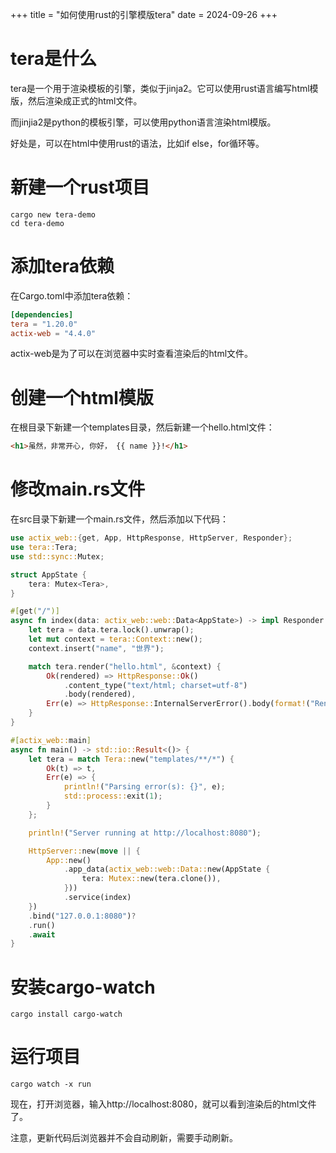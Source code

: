 +++
title = "如何使用rust的引擎模版tera"
date = 2024-09-26
+++

# tera是什么
tera是一个用于渲染模板的引擎，类似于jinja2。它可以使用rust语言编写html模版，然后渲染成正式的html文件。

而jinjia2是python的模板引擎，可以使用python语言渲染html模版。

好处是，可以在html中使用rust的语法，比如if else，for循环等。

# 新建一个rust项目
```shell
cargo new tera-demo
cd tera-demo
```

# 添加tera依赖
在Cargo.toml中添加tera依赖：
```toml
[dependencies]
tera = "1.20.0"
actix-web = "4.4.0"
```

actix-web是为了可以在浏览器中实时查看渲染后的html文件。

# 创建一个html模版
在根目录下新建一个templates目录，然后新建一个hello.html文件：
```html
<h1>虽然，非常开心, 你好， {{ name }}!</h1>
```

# 修改main.rs文件
在src目录下新建一个main.rs文件，然后添加以下代码：
```rust
use actix_web::{get, App, HttpResponse, HttpServer, Responder};
use tera::Tera;
use std::sync::Mutex;

struct AppState {
    tera: Mutex<Tera>,
}

#[get("/")]
async fn index(data: actix_web::web::Data<AppState>) -> impl Responder {
    let tera = data.tera.lock().unwrap();
    let mut context = tera::Context::new();
    context.insert("name", "世界");

    match tera.render("hello.html", &context) {
        Ok(rendered) => HttpResponse::Ok()
            .content_type("text/html; charset=utf-8")
            .body(rendered),
        Err(e) => HttpResponse::InternalServerError().body(format!("Rendering error: {}", e)),
    }
}

#[actix_web::main]
async fn main() -> std::io::Result<()> {
    let tera = match Tera::new("templates/**/*") {
        Ok(t) => t,
        Err(e) => {
            println!("Parsing error(s): {}", e);
            std::process::exit(1);
        }
    };

    println!("Server running at http://localhost:8080");

    HttpServer::new(move || {
        App::new()
            .app_data(actix_web::web::Data::new(AppState {
                tera: Mutex::new(tera.clone()),
            }))
            .service(index)
    })
    .bind("127.0.0.1:8080")?
    .run()
    .await
}
```

# 安装cargo-watch
```shell
cargo install cargo-watch
```

# 运行项目
```shell
cargo watch -x run
```

现在，打开浏览器，输入http://localhost:8080，就可以看到渲染后的html文件了。

注意，更新代码后浏览器并不会自动刷新，需要手动刷新。

